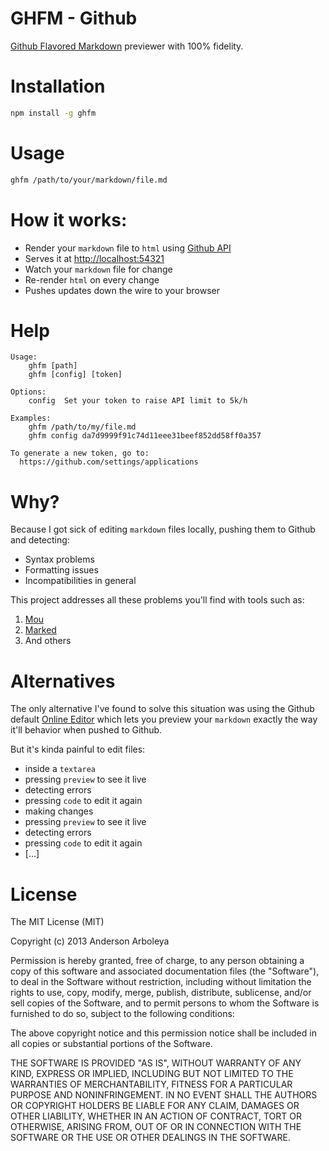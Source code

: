 # GHFM - Github

[Github Flavored Markdown](http://github.github.com/github-flavored-markdown/)
previewer with 100% fidelity.

# Installation

```bash
npm install -g ghfm
````

# Usage

````bash
ghfm /path/to/your/markdown/file.md
````

# How it works:
  
  - Render your `markdown` file to `html` using
  [Github API](http://developer.github.com/v3/markdown/)
  - Serves it at [http://localhost:54321](http://localhost:54321)
  - Watch your `markdown` file for change
  - Re-render `html` on every change
  - Pushes updates down the wire to your browser

# Help

````
Usage:
    ghfm [path]
    ghfm [config] [token]

Options:
    config  Set your token to raise API limit to 5k/h

Examples:
    ghfm /path/to/my/file.md
    ghfm config da7d9999f91c74d11eee31beef852dd58ff0a357

To generate a new token, go to:
  https://github.com/settings/applications
````

# Why?

Because I got sick of editing `markdown` files locally, pushing them to Github
and detecting:

  - Syntax problems
  - Formatting issues
  - Incompatibilities in general

This project addresses all these problems you'll find with tools such as:

 1. [Mou](http://mouapp.com/)
 1. [Marked](http://markedapp.com/)
 1. And others

# Alternatives

The only alternative I've found to solve this situation was using the Github
default [Online Editor](https://github.com/arboleya/ghfm/edit/master/README.md)
which lets you preview your `markdown` exactly the way it'll behavior when
pushed to Github.

But it's kinda painful to edit files:
 - inside a `textarea`
 - pressing `preview` to see it live
 - detecting errors
 - pressing `code` to edit it again
 - making changes
 - pressing `preview` to see it live
 - detecting errors
 - pressing `code` to edit it again
 - [...]

# License

The MIT License (MIT)

Copyright (c) 2013 Anderson Arboleya

Permission is hereby granted, free of charge, to any person obtaining a copy of
this software and associated documentation files (the "Software"), to deal in
the Software without restriction, including without limitation the rights to
use, copy, modify, merge, publish, distribute, sublicense, and/or sell copies of
the Software, and to permit persons to whom the Software is furnished to do so,
subject to the following conditions:

The above copyright notice and this permission notice shall be included in all
copies or substantial portions of the Software.

THE SOFTWARE IS PROVIDED "AS IS", WITHOUT WARRANTY OF ANY KIND, EXPRESS OR
IMPLIED, INCLUDING BUT NOT LIMITED TO THE WARRANTIES OF MERCHANTABILITY, FITNESS
FOR A PARTICULAR PURPOSE AND NONINFRINGEMENT. IN NO EVENT SHALL THE AUTHORS OR
COPYRIGHT HOLDERS BE LIABLE FOR ANY CLAIM, DAMAGES OR OTHER LIABILITY, WHETHER
IN AN ACTION OF CONTRACT, TORT OR OTHERWISE, ARISING FROM, OUT OF OR IN
CONNECTION WITH THE SOFTWARE OR THE USE OR OTHER DEALINGS IN THE SOFTWARE.